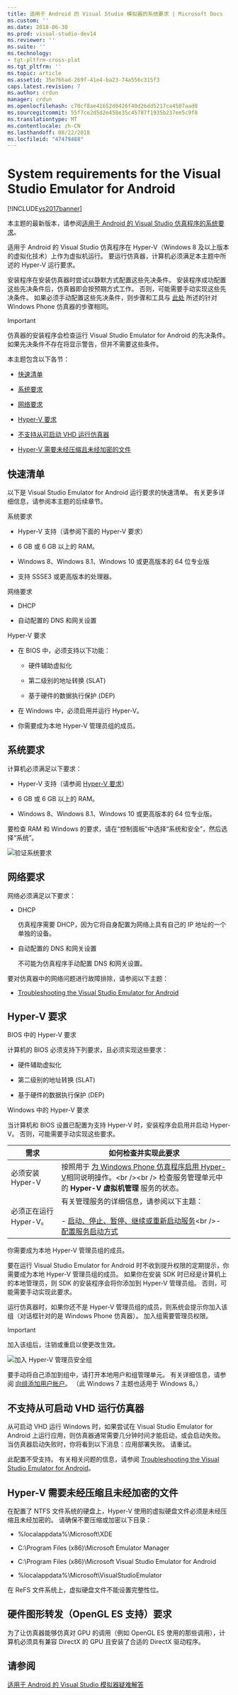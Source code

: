 ```yaml
---
title: 适用于 Android 的 Visual Studio 模拟器的系统要求 | Microsoft Docs
ms.custom: ''
ms.date: 2018-06-30
ms.prod: visual-studio-dev14
ms.reviewer: ''
ms.suite: ''
ms.technology:
- tgt-pltfrm-cross-plat
ms.tgt_pltfrm: ''
ms.topic: article
ms.assetid: 35e766ad-269f-41e4-ba23-74a556c315f3
caps.latest.revision: 7
ms.author: crdun
manager: crdun
ms.openlocfilehash: c70cf8ae41652d0426f40d26dd5217ca4507aad8
ms.sourcegitcommit: 55f7ce2d5d2e458e35c45787f1935b237ee5c9f8
ms.translationtype: MT
ms.contentlocale: zh-CN
ms.lasthandoff: 08/22/2018
ms.locfileid: "47479488"
---
```

# <a name="system-requirements-for-the-visual-studio-emulator-for-android"></a>System requirements for the Visual Studio Emulator for Android
[!INCLUDE[vs2017banner](../includes/vs2017banner.md)]

本主题的最新版本，请参阅[适用于 Android 的 Visual Studio 仿真程序的系统要求](https://docs.microsoft.com/visualstudio/cross-platform/system-requirements-for-the-visual-studio-emulator-for-android)。  
  
  
适用于 Android 的 Visual Studio 仿真程序在 Hyper-V（Windows 8 及以上版本的虚拟化技术）上作为虚拟机运行。 要运行仿真器，计算机必须满足本主题中所述的 Hyper-V 运行要求。  
  
 安装程序在安装仿真器时尝试以静默方式配置这些先决条件。 安装程序成功配置这些先决条件后，仿真器即会按预期方式工作。 否则，可能需要手动实现这些先决条件。 如果必须手动配置这些先决条件，则步骤和工具与 [此处](https://msdn.microsoft.com/library/windows/apps/jj863509\(v=vs.105\).aspx) 所述的针对 Windows Phone 仿真器的步骤相同。  
  
> [!IMPORTANT]
>  仿真器的安装程序会检查运行 Visual Studio Emulator for Android 的先决条件。 如果先决条件不存在将显示警告，但并不需要这些条件。  
  
 本主题包含以下各节：  
  
-   [快速清单](#Checklist)  
  
-   [系统要求](#System)  
  
-   [网络要求](#Network)  
  
-   [Hyper-V 要求](#HyperV)  
  
-   [不支持从可启动 VHD 运行仿真器](#BootableVHD)  
  
-   [Hyper-V 需要未经压缩且未经加密的文件](#Files)  
  
##  <a name="Checklist"></a> 快速清单  
 以下是 Visual Studio Emulator for Android 运行要求的快速清单。 有关更多详细信息，请参阅本主题的后续章节。  
  
 系统要求  
  
-   Hyper-V 支持（请参阅下面的 Hyper-V 要求）  
  
-   6 GB 或 6 GB 以上的 RAM。  
  
-   Windows 8、Windows 8.1、Windows 10 或更高版本的 64 位专业版  
  
-   支持 SSSE3 或更高版本的处理器。  
  
 网络要求  
  
-   DHCP  
  
-   自动配置的 DNS 和网关设置  
  
 Hyper-V 要求  
  
-   在 BIOS 中，必须支持以下功能：  
  
    -   硬件辅助虚拟化  
  
    -   第二级别的地址转换 (SLAT)  
  
    -   基于硬件的数据执行保护 (DEP)  
  
-   在 Windows 中，必须启用并运行 Hyper-V。  
  
-   你需要成为本地 Hyper-V 管理员组的成员。  
  
##  <a name="System"></a> 系统要求  
 计算机必须满足以下要求：  
  
-   Hyper-V 支持（请参阅 [Hyper-V 要求](#HyperV)）  
  
-   6 GB 或 6 GB 以上的 RAM。  
  
-   Windows 8、Windows 8.1、Windows 10 或更高版本的 64 位专业版。  
  
 要检查 RAM 和 Windows 的要求，请在“控制面板”中选择“系统和安全”，然后选择“系统”。  
  
 ![验证系统要求](../cross-platform/media/android-emu-system-requirements.png "Android_Emu_System_Requirements")  
  
##  <a name="Network"></a>网络要求  
 网络必须满足以下要求：  
  
-   DHCP  
  
     仿真程序需要 DHCP，因为它将自身配置为网络上具有自己的 IP 地址的一个单独的设备。  
  
-   自动配置的 DNS 和网关设置  
  
     不可能为仿真程序手动配置 DNS 和网关设置。  
  
 要对仿真器中的网络问题进行故障排除，请参阅以下主题：  
  
-   [Troubleshooting the Visual Studio Emulator for Android](../cross-platform/troubleshooting-the-visual-studio-emulator-for-android.md)  
  
##  <a name="HyperV"></a> Hyper-V 要求  
 BIOS 中的 Hyper-V 要求  
  
 计算机的 BIOS 必须支持下列要求，且必须实现这些要求：  
  
-   硬件辅助虚拟化  
  
-   第二级别的地址转换 (SLAT)  
  
-   基于硬件的数据执行保护 (DEP)  
  
 Windows 中的 Hyper-V 要求  
  
 当计算机和 BIOS 设置已配置为支持 Hyper-V 时，安装程序会启用并启动 Hyper-V。 否则，可能需要手动实现这些要求。  
  
|需求|如何检查并实现此要求|  
|-----------------|----------------------------------------------|  
|必须安装 Hyper-V|按照用于 [为 Windows Phone 仿真程序启用 Hyper-V](https://msdn.microsoft.com/library/windows/apps/jj863509\(v=vs.105\).aspx)相同说明操作。<br /><br /> 检查服务管理单元中的 **Hyper-V 虚拟机管理** 服务的状态。|  
|必须正在运行 Hyper-V。|有关管理服务的详细信息，请参阅以下主题：<br /><br /> -   [启动、停止、暂停、继续或重新启动服务](https://technet.microsoft.com/library/cc736564\(v=WS.10\).aspx)<br />-   [配置服务启动方式](https://technet.microsoft.com/%20library/cc739213\(v=ws.10\))|  
  
 你需要成为本地 Hyper-V 管理员组的成员。  
  
 要在运行 Visual Studio Emulator for Android 时不收到提升权限的定期提示，你需要成为本地 Hyper-V 管理员组的成员。 如果你在安装 SDK 时已经是计算机上的本地管理员，则 SDK 的安装程序会将你添加到 Hyper-V 管理员组。 否则，可能需要手动实现此要求。  
  
 运行仿真器时，如果你还不是 Hyper-V 管理员组的成员，则系统会提示你加入该组（对话框针对的是 Windows Phone 仿真器）。 加入组需要管理员权限。  
  
> [!IMPORTANT]
>  加入该组后，注销或重启以使更改生效。  
  
 ![加入 Hyper-V 管理员安全组](../cross-platform/media/android-emu-hyperv-admin.png "Android_Emu_HyperV_Admin")  
  
 要手动将自己添加到组中，请打开本地用户和组管理单元。 有关详细信息，请参阅 [向组添加用户帐户](http://windows.microsoft.com/en-us/windows/add-user-account-to-group#1TC=windows-7)。 （此 Windows 7 主题也适用于 Windows 8。）  
  
##  <a name="BootableVHD"></a> 不支持从可启动 VHD 运行仿真器  
 从可启动 VHD 运行 Windows 时，如果尝试在 Visual Studio Emulator for Android 上运行应用，则仿真器通常需要几分钟时间才能启动，或会启动失败。 当仿真器启动失败时，你将看到以下消息：应用部署失败。 请重试。  
  
 此配置不受支持。 有关相关问题的信息，请参阅 [Troubleshooting the Visual Studio Emulator for Android](../cross-platform/troubleshooting-the-visual-studio-emulator-for-android.md)。  
  
##  <a name="Files"></a> Hyper-V 需要未经压缩且未经加密的文件  
 在配置了 NTFS 文件系统的硬盘上，Hyper-V 使用的虚拟硬盘文件必须是未经压缩且未经加密的。 请确保不要压缩或加密以下目录：  
  
-   %localappdata%\Microsoft\XDE  
  
-   C:\Program Files (x86)\Microsoft Emulator Manager  
  
-   C:\Program Files (x86)\Microsoft Visual Studio Emulator for Android  
  
-   %localappdata%\Microsoft\VisualStudioEmulator  
  
 在 ReFS 文件系统上，虚拟硬盘文件不能设置完整性位。  
  
## <a name="hardware-graphics-forwarding-opengl-es-support-requirements"></a>硬件图形转发（OpenGL ES 支持）要求  
 为了让仿真器能够仿真对 GPU 的调用（例如 OpenGL ES 使用的那些调用），计算机必须具有兼容 DirectX 的 GPU 且安装了合适的 DirectX 驱动程序。  
  
## <a name="see-also"></a>请参阅  
 [适用于 Android 的 Visual Studio 模拟器疑难解答](../cross-platform/troubleshooting-the-visual-studio-emulator-for-android.md)

